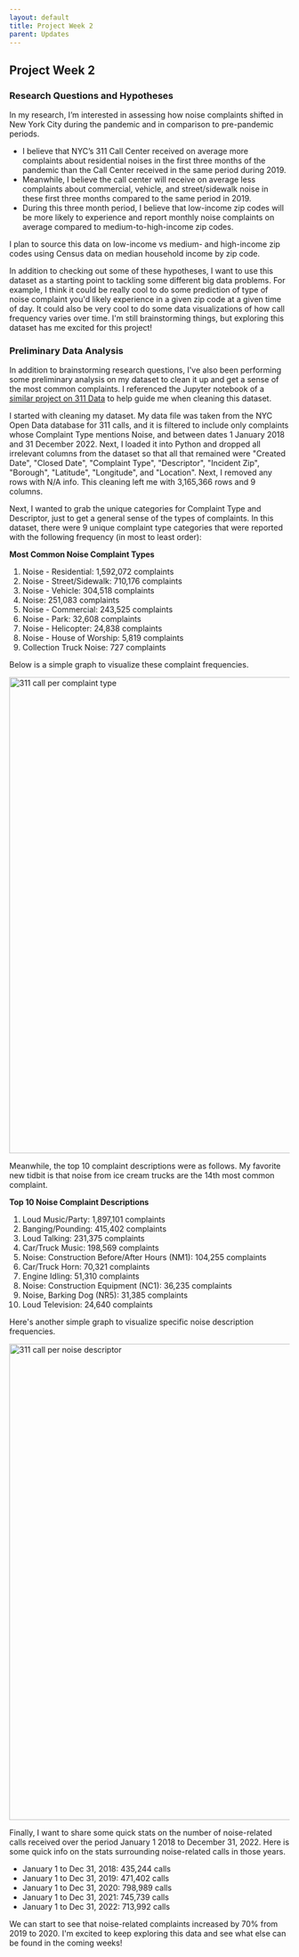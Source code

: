 ```yaml
---
layout: default
title: Project Week 2
parent: Updates
---
```


## Project Week 2

### Research Questions and Hypotheses
In my research, I’m interested in assessing how noise complaints shifted in New York City during the pandemic and in comparison to pre-pandemic periods.
- I believe that NYC’s 311 Call Center received on average more complaints about residential noises in the first three months of the pandemic than the Call Center received in the same period during 2019. 
- Meanwhile, I believe the call center will receive on average less complaints about commercial, vehicle, and street/sidewalk noise in these first three months compared to the same period in 2019. 
- During this three month period, I believe that low-income zip codes will be more likely to experience and report monthly noise complaints on average compared to medium-to-high-income zip codes.

I plan to source this data on low-income vs medium- and high-income zip codes using Census data on median household income by zip code.

In addition to checking out some of these hypotheses, I want to use this dataset as a starting point to tackling some different big data problems. For example, I think it could be really cool to do some prediction of type of noise complaint you'd likely experience in a given zip code at a given time of day. It could also be very cool to do some data visualizations of how call frequency varies over time. I'm still brainstorming things, but exploring this dataset has me excited for this project!

### Preliminary Data Analysis
In addition to brainstorming research questions, I've also been performing some preliminary analysis on my dataset to clean it up and get a sense of the most common complaints. I referenced the Jupyter notebook of a [similar project on 311 Data](https://nbviewer.org/github/oikonang/social_data_visualization/blob/master/Final_Project/Preliminary%20Analysis.ipynb) to help guide me when cleaning this dataset.

I started with cleaning my dataset. My data file was taken from the NYC Open Data database for 311 calls, and it is filtered to include only complaints whose Complaint Type mentions Noise, and between dates 1 January 2018 and 31 December 2022. Next, I loaded it into Python and dropped all irrelevant columns from the dataset so that all that remained were "Created Date", "Closed Date", "Complaint Type", "Descriptor", "Incident Zip", "Borough", "Latitude", "Longitude", and "Location". Next, I removed any rows with N/A info. This cleaning left me with 3,165,366 rows and 9 columns.

Next, I wanted to grab the unique categories for Complaint Type and Descriptor, just to get a general sense of the types of complaints. In this dataset, there were 9 unique complaint type categories that were reported with the following frequency (in most to least order):

**Most Common Noise Complaint Types**

1. Noise - Residential: 1,592,072 complaints
2. Noise - Street/Sidewalk: 710,176 complaints
3. Noise - Vehicle: 304,518 complaints
4. Noise: 251,083 complaints
5. Noise - Commercial: 243,525 complaints
6. Noise - Park:	32,608 complaints
7. Noise - Helicopter:	24,838 complaints
8. Noise - House of Worship:	5,819 complaints
9. Collection Truck Noise:	727 complaints

Below is a simple graph to visualize these complaint frequencies. 

<img width="855" alt="311 call per complaint type" src="https://user-images.githubusercontent.com/44076192/221026573-43d03f14-d75a-4bf4-a6b0-0631424a1047.png">

Meanwhile, the top 10 complaint descriptions were as follows. My favorite new tidbit is that noise from ice cream trucks are the 14th most common complaint. 

**Top 10 Noise Complaint Descriptions**
1. Loud Music/Party: 1,897,101 complaints
2. Banging/Pounding: 415,402 complaints
3. Loud Talking: 231,375 complaints
4. Car/Truck Music: 198,569 complaints
5. Noise: Construction Before/After Hours (NM1): 104,255 complaints
6. Car/Truck Horn: 70,321 complaints
7. Engine Idling: 51,310 complaints
8. Noise: Construction Equipment (NC1): 36,235 complaints
9. Noise, Barking Dog (NR5): 31,385 complaints
10. Loud Television: 24,640 complaints

Here's another simple graph to visualize specific noise description frequencies.

<img width="855" alt="311 call per noise descriptor" src="https://user-images.githubusercontent.com/44076192/221026239-4622a6cf-c69d-408d-a4a0-319a1b0a2527.png">

Finally, I want to share some quick stats on the number of noise-related calls received over the period January 1 2018 to December 31, 2022. Here is some quick info on the stats surrounding noise-related calls in those years.

- January 1 to Dec 31, 2018: 435,244 calls
- January 1 to Dec 31, 2019: 471,402 calls
- January 1 to Dec 31, 2020: 798,989 calls
- January 1 to Dec 31, 2021: 745,739 calls
- January 1 to Dec 31, 2022: 713,992 calls

We can start to see that noise-related complaints increased by 70% from 2019 to 2020. I'm excited to keep exploring this data and see what else can be found in the coming weeks!

